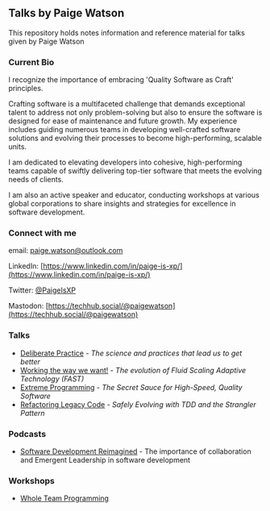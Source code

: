 
## Talks by Paige Watson
This repository holds notes information and reference material for talks given by Paige Watson

### Current Bio
I recognize the importance of embracing 'Quality Software as Craft' principles.

Crafting software is a multifaceted challenge that demands exceptional talent to address not only problem-solving but also to ensure the software is designed for ease of maintenance and future growth. My experience includes guiding numerous teams in developing well-crafted software solutions and evolving their processes to become high-performing, scalable units.

I am dedicated to elevating developers into cohesive, high-performing teams capable of swiftly delivering top-tier software that meets the evolving needs of clients.

I am also an active speaker and educator, conducting workshops at various global corporations to share insights and strategies for excellence in software development.

### Connect with me

email: [paige.watson@outlook.com](mailto:paige.watson@outlook.com)

LinkedIn:  [https://www.linkedin.com/in/paige-is-xp/](https://www.linkedin.com/in/paige-is-xp/)

Twitter: [@PaigeIsXP](https://twitter.com/paigeisxp)

Mastodon:  [https://techhub.social/@paigewatson](https://techhub.social/@paigewatson)

### Talks

- [Deliberate Practice](https://github.com/MyTurnyet/Talks/tree/main/deliberate-practice) - *The science and practices that lead us to get better*
- [Working the way we want!](https://github.com/MyTurnyet/Talks/tree/main/working-the-way-we-want) - *The evolution of Fluid Scaling Adaptive Technology (FAST)*
- [Extreme Programming](https://github.com/MyTurnyet/Talks/tree/main/extreme-programming) - *The Secret Sauce for High-Speed, Quality Software*
- [Refactoring Legacy Code](https://github.com/MyTurnyet/Talks/tree/main/refactoring-legacy-code) - *Safely Evolving with TDD and the Strangler Pattern*

### Podcasts
- [Software Development Reimagined](https://github.com/MyTurnyet/Talks/tree/main/software-dev-reimagined) - The importance of collaboration and Emergent Leadership in software development

### Workshops

- [Whole Team Programming](https://github.com/MyTurnyet/Talks/tree/main/whole-team-programming)
